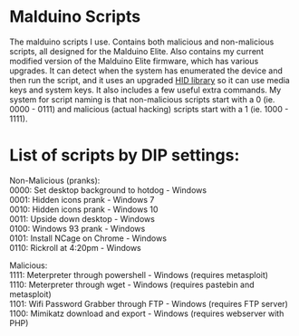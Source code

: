 # Malduino Scripts
The malduino scripts I use. Contains both malicious and non-malicious scripts, all designed for the Malduino Elite. Also contains my current modified version of the Malduino Elite firmware, which has various upgrades. It can detect when the system has enumerated the device and then run the script, and it uses an upgraded [HID library](https://github.com/NicoHood/HID) so it can use media keys and system keys. It also includes a few useful extra commands. 
My system for script naming is that non-malicious scripts start with a 0 (ie. 0000 - 0111) and malicious (actual hacking) scripts start with a 1 (ie. 1000 - 1111).
# List of scripts by DIP settings:
Non-Malicious (pranks):  
0000: Set desktop background to hotdog - Windows   
0001: Hidden icons prank - Windows 7  
0010: Hidden icons prank - Windows 10  
0011: Upside down desktop - Windows  
0100: Windows 93 prank - Windows  
0101: Install NCage on Chrome - Windows  
0110: Rickroll at 4:20pm - Windows  
  
Malicious:  
1111: Meterpreter through powershell - Windows (requires metasploit)  
1110: Meterpreter through wget - Windows (requires pastebin and metasploit)  
1101: Wifi Password Grabber through FTP - Windows (requires FTP server)  
1100: Mimikatz download and export - Windows (requires webserver with PHP)  
